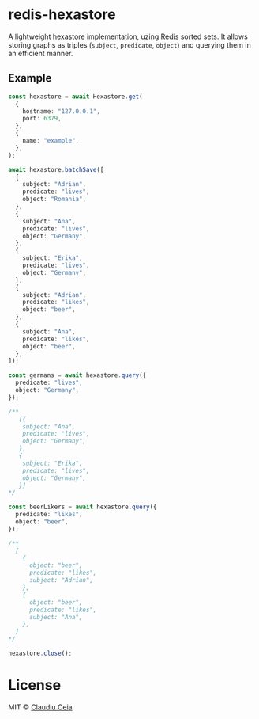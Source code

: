 # redis-hexastore

A lightweight
[hexastore](http://redis.io/topics/indexes#representing-and-querying-graphs-using-an-hexastore)
implementation, uzing
[Redis](https://redis.io/docs/manual/data-types/#sorted-sets) sorted sets. It
allows storing graphs as triples (`subject`, `predicate`, `object`) and
querying them in an efficient manner.

## Example

```ts
const hexastore = await Hexastore.get(
  {
    hostname: "127.0.0.1",
    port: 6379,
  },
  {
    name: "example",
  },
);

await hexastore.batchSave([
  {
    subject: "Adrian",
    predicate: "lives",
    object: "Romania",
  },
  {
    subject: "Ana",
    predicate: "lives",
    object: "Germany",
  },
  {
    subject: "Erika",
    predicate: "lives",
    object: "Germany",
  },
  {
    subject: "Adrian",
    predicate: "likes",
    object: "beer",
  },
  {
    subject: "Ana",
    predicate: "likes",
    object: "beer",
  },
]);

const germans = await hexastore.query({
  predicate: "lives",
  object: "Germany",
});

/**
   [{
    subject: "Ana",
    predicate: "lives",
    object: "Germany",
   },
   {
    subject: "Erika",
    predicate: "lives",
    object: "Germany",
   }]
*/

const beerLikers = await hexastore.query({
  predicate: "likes",
  object: "beer",
});

/**
  [
    {
      object: "beer",
      predicate: "likes",
      subject: "Adrian",
    },
    {
      object: "beer",
      predicate: "likes",
      subject: "Ana",
    },
  ]
*/

hexastore.close();
```

# License

MIT © [Claudiu Ceia](https://github.com/ClaudiuCeia)